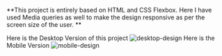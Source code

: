 **This project is entirely based on HTML and CSS Flexbox. Here I have used Media queries as well to make the design responsive as per the screen size of the user.
**

Here is the Desktop Version of this project
![desktop-design](https://user-images.githubusercontent.com/36957245/167859942-41345f8d-fc31-4f97-a29c-5f218f3dd3a4.jpg)
Here is the Mobile Version
![mobile-design](https://user-images.githubusercontent.com/36957245/167860008-490bda9e-86e7-4dae-acda-447191083fb4.jpg)
